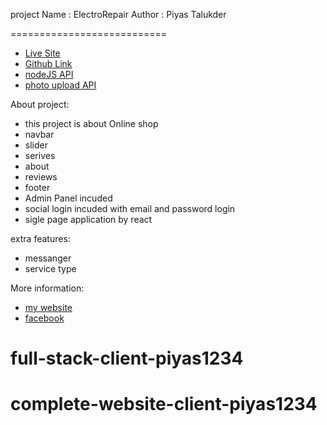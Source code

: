  project Name : ElectroRepair
Author : Piyas Talukder

===========================

- [Live Site](https://electrorepair-17742.web.app/)
- [Github Link](https://github.com/Porgramming-Hero-web-course/complete-website-client-piyas1234/)
- [nodeJS API](https://vast-shelf-42388.herokuapp.com/)
- [photo upload API](https://api.imgbb.com/1/upload/)

 

About project:
 
- this project is about Online shop
- navbar
- slider
- serives 
- about 
- reviews 
- footer 
- Admin Panel incuded
- social login incuded with email and password login
- sigle page application by react

extra features:

- messanger
- service type




More information:
- [my website ](http://piyass.com)
- [facebook](https://web.facebook.com/piyastalukderr/)


# full-stack-client-piyas1234
# complete-website-client-piyas1234
